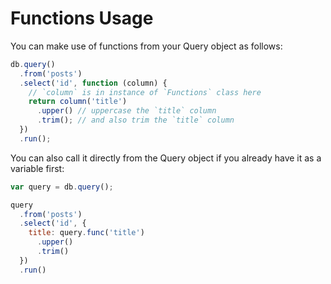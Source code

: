 # Functions Usage

You can make use of functions from your Query object as follows:

```js
db.query()
  .from('posts')
  .select('id', function (column) {
    // `column` is in instance of `Functions` class here
    return column('title')
      .upper() // uppercase the `title` column
      .trim(); // and also trim the `title` column
  })
  .run();
```

You can also call it directly from the Query object if you already have it as a variable first:

```js
var query = db.query();

query
  .from('posts')
  .select('id', {
    title: query.func('title')
      .upper()
      .trim()
  })
  .run()
```
